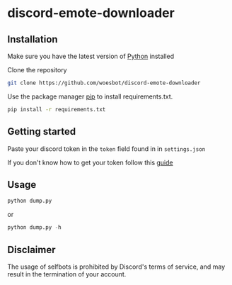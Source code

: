# discord-emote-downloader

## Installation

Make sure you have the latest version of [Python](https://www.python.org/downloads/) installed

Clone the repository
```bash
git clone https://github.com/woesbot/discord-emote-downloader
```

Use the package manager [pip](https://pip.pypa.io/en/stable/) to install requirements.txt.

```bash
pip install -r requirements.txt
```

## Getting started

Paste your discord token in the ```token``` field found in in ```settings.json```

If you don't know how to get your token follow this [guide](https://github.com/Tyrrrz/DiscordChatExporter/wiki/Obtaining-Token-and-Channel-IDs)

## Usage
```python
python dump.py 
```
or 
```python
python dump.py -h
```

## Disclaimer

The usage of selfbots is prohibited by Discord's terms of service, and may result in the termination of your account. 
